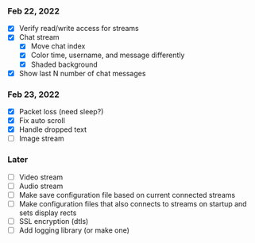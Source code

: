 ### Feb 22, 2022
- [x] Verify read/write access for streams
- [x] Chat stream
    - [x] Move chat index
    - [x] Color time, username, and message differently
    - [x] Shaded background
- [x] Show last N number of chat messages

### Feb 23, 2022
- [x] Packet loss (need sleep?)
- [x] Fix auto scroll
- [x] Handle dropped text
- [ ] Image stream

### Later
- [ ] Video stream
- [ ] Audio stream
- [ ] Make save configuration file based on current connected streams
- [ ] Make configuration files that also connects to streams on startup and sets display rects
- [ ] SSL encryption (dtls)
- [ ] Add logging library (or make one)